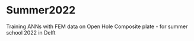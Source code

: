 # Summer2022
Training ANNs with FEM data on Open Hole Composite plate - for summer school 2022 in Delft
